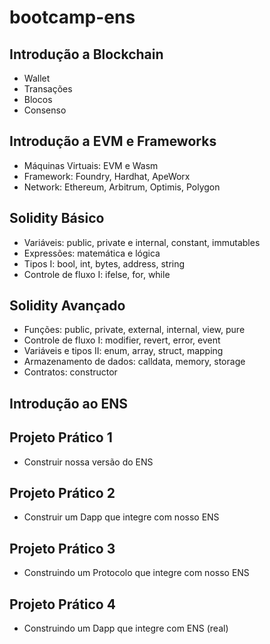 # bootcamp-ens

## Introdução a Blockchain

- Wallet
- Transações
- Blocos
- Consenso

## Introdução a EVM e Frameworks

- Máquinas Virtuais: EVM e Wasm
- Framework: Foundry, Hardhat, ApeWorx
- Network: Ethereum, Arbitrum, Optimis, Polygon

## Solidity Básico

- Variáveis: public, private e internal, constant, immutables
- Expressões: matemática e lógica
- Tipos I: bool, int, bytes, address, string
- Controle de fluxo I: ifelse, for, while

## Solidity Avançado

- Funções: public, private, external, internal, view, pure
- Controle de fluxo I: modifier, revert, error, event
- Variáveis e tipos II: enum, array, struct, mapping
- Armazenamento de dados: calldata, memory, storage
- Contratos: constructor

## Introdução ao ENS

## Projeto Prático 1

- Construir nossa versão do ENS

## Projeto Prático 2

- Construir um Dapp que integre com nosso ENS

## Projeto Prático 3

- Construindo um Protocolo que integre com nosso ENS

## Projeto Prático 4

- Construindo um Dapp que integre com ENS (real)
